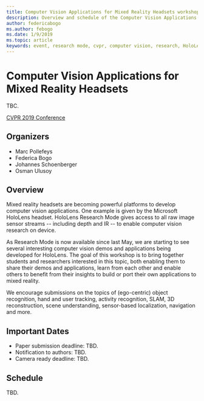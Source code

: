 ```yaml
---
title: Computer Vision Applications for Mixed Reality Headsets workshop at CVPR 2019
description: Overview and schedule of the Computer Vision Applications for Mixed Reality Headsets workshop, to be delivered at the CVPR Conference on June 2019.
author: federicabogo
ms.author: febogo
ms.date: 1/9/2019
ms.topic: article
keywords: event, research mode, cvpr, computer vision, research, HoloLens
---
```


# Computer Vision Applications for Mixed Reality Headsets
TBC.

[CVPR 2019 Conference](http://cvpr2019.thecvf.com/)

## Organizers
* Marc Pollefeys
* Federica Bogo
* Johannes Schoenberger
* Osman Ulusoy

## Overview

Mixed reality headsets are becoming powerful platforms to develop computer vision applications. 
One example is given by the Microsoft HoloLens headset. HoloLens Research Mode gives access to all raw image sensor streams -- including depth and IR --  to enable computer vision research on device.

As Research Mode is now available since last May, we are starting to see several interesting computer vision demos and applications being developed for HoloLens.
The goal of this workshop is to bring together students and researchers interested in this topic, both enabling them to share their demos and applications, learn from each other and enable others to benefit from their insights to build or port their own applications to mixed reality.

We encourage submissions on the topics of (ego-centric) object recognition, hand and user tracking, activity recognition, SLAM, 3D reconstruction, scene understanding, sensor-based localization, navigation and more.

## Important Dates
- Paper submission deadline: TBD.
- Notification to authors: TBD.
- Camera ready deadline: TBD.

## Schedule
TBD.
